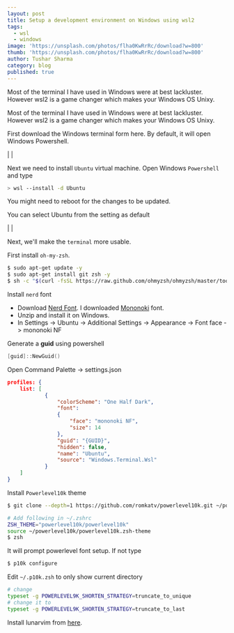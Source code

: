 ```yaml
---
layout: post
title: Setup a development environment on Windows using wsl2
tags:
  - wsl
  - windows
image: 'https://unsplash.com/photos/flha0KwRrRc/download?w=800'
thumb: 'https://unsplash.com/photos/flha0KwRrRc/download?w=800'
author: Tushar Sharma
category: blog
published: true
---
```


Most of the terminal I have used in Windows were at best lackluster. However wsl2 is a game changer which makes your Windows OS Unixy.<!-- truncate_here -->

Most of the terminal I have used in Windows were at best lackluster. However wsl2 is a game changer which makes your Windows OS Unixy.

First download the Windows terminal form here. By default, it will open Windows Powershell.

| <img align="center"  loading="lazy" src="{{ root_url }}/img/wsl1.png" alt="" />|

Next we need to install `Ubuntu` virtual machine. Open Windows `Powershell` and type

```bash
> wsl --install -d Ubuntu
```

You might need to reboot for the changes to be updated.

You can select Ubuntu from the setting as default

| <img align="center"  loading="lazy" src="{{ root_url }}/img/wsl2.png" alt="" />|

Next, we'll make the `terminal` more usable.

First install `oh-my-zsh`.

```bash
$ sudo apt-get update -y
$ sudo apt-get install git zsh -y
$ sh -c "$(curl -fsSL https://raw.github.com/ohmyzsh/ohmyzsh/master/tools/install.sh)"
```

Install `nerd` font

* Download [Nerd Font](http://nerdfonts.com/). I downloaded [Mononoki](https://madmalik.github.io/mononoki/) font.
* Unzip and install it on Windows.
* In Settings -> Ubuntu -> Additional Settings -> Appearance -> Font face -> mononoki NF 

Generate a **guid** using powershell

```powershell
[guid]::NewGuid()
```

Open Command Palette -> settings.json

```json
profiles: {
    list: [
            {
                "colorScheme": "One Half Dark",
                "font": 
                {
                    "face": "mononoki NF",
                    "size": 14
                },
                "guid": "{GUID}",
                "hidden": false,
                "name": "Ubuntu",
                "source": "Windows.Terminal.Wsl"
            }
    ]
}
```

Install `Powerlevel10k` theme

```bash
$ git clone --depth=1 https://github.com/romkatv/powerlevel10k.git ~/powerlevel10k

# Add following in ~/.zshrc
ZSH_THEME="powerlevel10k/powerlevel10k"
source ~/powerlevel10k/powerlevel10k.zsh-theme
$ zsh 
```

It will prompt powerlevel font setup. If not type

```bash
$ p10k configure
```

Edit `~/.p10k.zsh` to only show current directory

```bash
# change 
typeset -g POWERLEVEL9K_SHORTEN_STRATEGY=truncate_to_unique
# change it to 
typeset -g POWERLEVEL9K_SHORTEN_STRATEGY=truncate_to_last
```

Install lunarvim from [here](https://randomwits.com/blog/neovim-setup-with-lunarvim).

